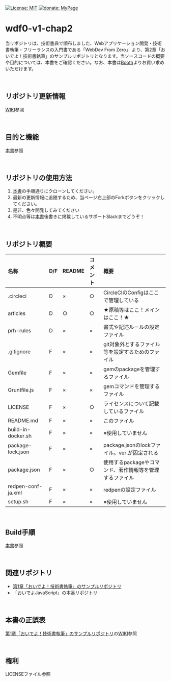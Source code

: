 [![License: MIT](https://img.shields.io/badge/License-MIT-blue.svg?style=flat-square)](https://opensource.org/licenses/MIT)
[![donate: MyPage](https://img.shields.io/badge/donate-MyPage-red.svg?style=flat-square)](https://skmt3p.com)

# wdf0-v1-chap2

当リポジトリは、技術書典で頒布しました、Webアプリケーション開発・技術書執筆・フリーランスの入門書である「WebDev From Zero」 より、第2章「おいでよ！技術書執筆」のサンプルリポジトリとなります。当ソースコードの概要や目的については、本書をご確認ください。なお、本書は[Booth](https://skmt3p.booth.pm/items/1315195)よりお買い求めいただけます。

<br>

## リポジトリ更新情報
[WIKI](https://github.com/Skmt3P/wdf0-v1-chap2/wiki/%E3%83%AA%E3%83%9D%E3%82%B8%E3%83%88%E3%83%AA%E6%9B%B4%E6%96%B0%E6%83%85%E5%A0%B1)参照

<br>

## 目的と機能
[本書](https://skmt3p.booth.pm/items/1315195)参照

<br>

## リポジトリの使用方法
1. [本書](https://skmt3p.booth.pm/items/1315195)の手順通りにクローンしてください。
2. 最新の更新情報に追随するため、当ページ右上部のForkボタンをクリックしてください。
3. 是非、色々開発してみてください
4. 不明点等は[本書](https://skmt3p.booth.pm/items/1315195)後書きに掲載しているサポートSlackまでどうぞ！

<br>

## リポジトリ概要


|名称|D/F|README|コメント|概要|
|:--|:--|:--|:--|:--|
|.circleci|D|×|○|CircleCIのConfigはここで管理している|
|articles|D|○|○|★原稿等はここ！メインはここ！★|
|prh-rules|D|×|×|書式や記述ルールの設定ファイル|
|.gitignore|F|×|×|git対象外とするファイル等を設定するためのファイル|
|Gemfile|F|×|×|gemのpackageを管理するファイル|
|Gruntfile.js|F|×|×|gemコマンドを管理するファイル|
|LICENSE|F|×|○|ライセンスについて記載しているファイル|
|README.md|F|×|×|このファイル|
|build-in-docker.sh|F|×|×|※使用していません|
|package-lock.json|F|×|×|package.jsonのlockファイル。ver.が固定される|
|package.json|F|×|○|使用するpackageやコマンド、著作情報等を管理するファイル|
|redpen-conf-ja.xml|F|×|×|redpenの設定ファイル|
|setup.sh|F|×|×|※使用していません|

<br>

## Build手順
[本書](https://skmt3p.booth.pm/items/1315195)参照

<br>

## 関連リポジトリ
* [第1章「おいでよ！技術書執筆」のサンプルリポジトリ](https://github.com/Skmt3P/wdf0-v1-chap1)
* 「おいでよJavaScript」の本番リポジトリ

<br>

## 本書の正誤表
[第1章「おいでよ！技術書執筆」のサンプルリポジトリ](https://github.com/Skmt3P/wdf0-v1-chap1)の[WIKI](https://github.com/Skmt3P/wdf0-v1-chap1/wiki/%E6%AD%A3%E8%AA%A4%E8%A1%A8)参照

<br>

## 権利
LICENSEファイル参照


